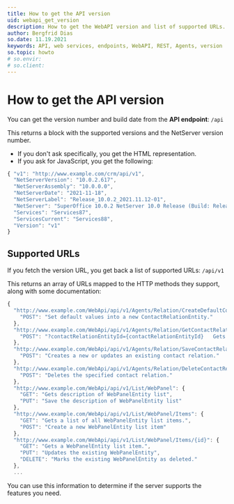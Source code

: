 ```yaml
---
title: How to get the API version
uid: webapi_get_version
description: How to get the WebAPI version and list of supported URLs.
author: Bergfrid Dias
so.date: 11.19.2021
keywords: API, web services, endpoints, WebAPI, REST, Agents, version
so.topic: howto
# so.envir:
# so.client:
---
```


# How to get the API version

You can get the version number and build date from the **API endpoint**: `/api`

This returns a block with the supported versions and the NetServer version number.

* If you don't ask specifically, you get the HTML representation.
* If you ask for JavaScript, you get the following:

```javascript
{ "v1": "http://www.example.com/crm/api/v1",
  "NetServerVersion": "10.0.2.617",
  "NetServerAssembly": "10.0.0.0",
  "NetServerDate": "2021-11-18",
  "NetServerLabel": "Release_10.0.2_2021.11.12-01",
  "NetServer": "SuperOffice 10.0.2 NetServer 10.0 Release (Build: Release_10.0.2_2021.11.12-01)",
  "Services": "Services87",
  "ServicesCurrent": "Services88",
  "Version": "v1"
}
```

## Supported URLs

If you fetch the version URL, you get back a list of supported URLs: `/api/v1`

This returns an array of URLs mapped to the HTTP methods they support, along with some documentation:

```javascript
{
  "http://www.example.com/WebApi/api/v1/Agents/Relation/CreateDefaultContactRelationEntity": {
    "POST": "Set default values into a new ContactRelationEntity."
  },
  "http://www.example.com/WebApi/api/v1/Agents/Relation/GetContactRelationEntity": {
    "POST": "?contactRelationEntityId={contactRelationEntityId}   Gets a ContactRelationEntity object."
  },
  "http://www.example.com/WebApi/api/v1/Agents/Relation/SaveContactRelation": {
    "POST": "Creates a new or updates an existing contact relation."
  },
  "http://www.example.com/WebApi/api/v1/Agents/Relation/DeleteContactRelation": {
    "POST": "Deletes the specified contact relation."
  },
  "http://www.example.com/WebApi/api/v1/List/WebPanel": {
    "GET": "Gets description of WebPanelEntity list",
    "PUT": "Save the description of WebPanelEntity list"
  },
  "http://www.example.com/WebApi/api/v1/List/WebPanel/Items": {
    "GET": "Gets a list of all WebPanelEntity list items.",
    "POST": "Create a new WebPanelEntity list item"
  },
  "http://www.example.com/WebApi/api/v1/List/WebPanel/Items/{id}": {
    "GET": "Gets a WebPanelEntity list item.",
    "PUT": "Updates the existing WebPanelEntity",
    "DELETE": "Marks the existing WebPanelEntity as deleted."
  },
  ...
```

You can use this information to determine if the server supports the features you need.
